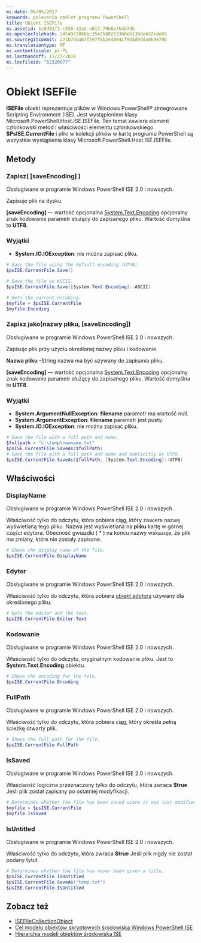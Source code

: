 ```yaml
---
ms.date: 06/05/2017
keywords: polecenia cmdlet programu PowerShell
title: Obiekt ISEFile
ms.assetid: 1c6d91f3-c556-42a2-a017-79b6b7b4b7db
ms.openlocfilehash: 24549720b8bc35435882533b0eb138de432ede65
ms.sourcegitcommit: 221b7daab7f597f8b2e4864cf9b5d9dda9b9879b
ms.translationtype: MT
ms.contentlocale: pl-PL
ms.lasthandoff: 11/27/2018
ms.locfileid: "52320877"
---
```

# <a name="the-isefile-object"></a>Obiekt ISEFile

**ISEFile** obiekt reprezentuje plików w Windows PowerShell® zintegrowane Scripting Environment (ISE). Jest wystąpieniem klasy Microsoft.PowerShell.Host.ISE.ISEFile. Ten temat zawiera element członkowski metod i właściwości elementu członkowskiego. **$PsISE.CurrentFile** i pliki w kolekcji plików w kartę programu PowerShell są wszystkie wystąpienia klasy Microsoft.PowerShell.Host.ISE.ISEFile.

## <a name="methods"></a>Metody

### <a name="save-saveencoding-"></a>Zapisz\( \[saveEncoding\] \)

Obsługiwane w programie Windows PowerShell ISE 2.0 i nowszych.

Zapisuje plik na dysku.

**\[saveEncoding\]**  — wartość opcjonalna [System.Text.Encoding](https://msdn.microsoft.com/library/system.text.encoding.aspx) opcjonalny znak kodowanie parametr służący do zapisanego pliku. Wartość domyślna to **UTF8**.

### <a name="exceptions"></a>Wyjątki

- **System.IO.IOException**: nie można zapisać pliku.

```powershell
# Save the file using the default encoding (UTF8)
$psISE.CurrentFile.Save()

# Save the file as ASCII.
$psISE.CurrentFile.Save([System.Text.Encoding]::ASCII)

# Gets the current encoding.
$myfile = $psISE.CurrentFile
$myfile.Encoding
```

### <a name="saveasfilename-saveencoding"></a>Zapisz jako\(nazwy pliku, \[saveEncoding\]\)

Obsługiwane w programie Windows PowerShell ISE 2.0 i nowszych.

Zapisuje plik przy użyciu określonej nazwy pliku i kodowanie.

**Nazwa pliku** -String nazwa ma być używany do zapisania pliku.

**\[saveEncoding\]**  — wartość opcjonalna [System.Text.Encoding](https://msdn.microsoft.com/library/system.text.encoding.aspx) opcjonalny znak kodowanie parametr służący do zapisanego pliku. Wartość domyślna to **UTF8**.

### <a name="exceptions"></a>Wyjątki

- **System.ArgumentNullException**: **filename** parametr ma wartość null.
- **System.ArgumentException**: **filename** parametr jest pusty.
- **System.IO.IOException**: nie można zapisać pliku.

```powershell
# Save the file with a full path and name.
$fullpath = "c:\temp\newname.txt"
$psISE.CurrentFile.SaveAs($fullPath)
# Save the file with a full path and name and explicitly as UTF8.
$psISE.CurrentFile.SaveAs($fullPath, [System.Text.Encoding]::UTF8)
```

## <a name="properties"></a>Właściwości

### <a name="displayname"></a>DisplayName

Obsługiwane w programie Windows PowerShell ISE 2.0 i nowszych.

Właściwość tylko do odczytu, która pobiera ciąg, który zawiera nazwę wyświetlaną tego pliku. Nazwa jest wyświetlana na **pliku** kartę w górnej części edytora. Obecność gwiazdki \( \* \) na końcu nazwy wskazuje, że plik ma zmiany, które nie zostały zapisane.

```powershell
# Shows the display name of the file.
$psISE.CurrentFile.DisplayName
```

### <a name="editor"></a>Edytor

Obsługiwane w programie Windows PowerShell ISE 2.0 i nowszych.

Właściwość tylko do odczytu, która pobiera [obiekt edytora](The-ISEEditor-Object.md) używany dla określonego pliku.

```powershell
# Gets the editor and the text.
$psISE.CurrentFile.Editor.Text
```

### <a name="encoding"></a>Kodowanie

Obsługiwane w programie Windows PowerShell ISE 2.0 i nowszych.

Właściwość tylko do odczytu, oryginalnym kodowanie pliku. Jest to **System.Text.Encoding** obiektu.

```powershell
# Shows the encoding for the file.
$psISE.CurrentFile.Encoding
```

### <a name="fullpath"></a>FullPath

Obsługiwane w programie Windows PowerShell ISE 2.0 i nowszych.

Właściwość tylko do odczytu, która pobiera ciąg, który określa pełną ścieżkę otwarty plik.

```powershell
# Shows the full path for the file.
$psISE.CurrentFile.FullPath
```

### <a name="issaved"></a>IsSaved

Obsługiwane w programie Windows PowerShell ISE 2.0 i nowszych.

Właściwość logiczna przeznaczony tylko do odczytu, która zwraca **$true** Jeśli plik został zapisany po ostatniej modyfikacji.

```powershell
# Determines whether the file has been saved since it was last modified.
$myfile = $psISE.CurrentFile
$myfile.IsSaved
```

### <a name="isuntitled"></a>IsUntitled

Obsługiwane w programie Windows PowerShell ISE 2.0 i nowszych.

Właściwość tylko do odczytu, która zwraca **$true** Jeśli plik nigdy nie został podany tytuł.

```powershell
# Determines whether the file has never been given a title.
$psISE.CurrentFile.IsUntitled
$psISE.CurrentFile.SaveAs("temp.txt")
$psISE.CurrentFile.IsUntitled
```

## <a name="see-also"></a>Zobacz też

- [ISEFileCollectionObject](The-ISEFileCollection-Object.md)
- [Cel modelu obiektów skryptowych środowiska Windows PowerShell ISE](Purpose-of-the-Windows-PowerShell-ISE-Scripting-Object-Model.md)
- [Hierarchia modeli obiektów środowiska ISE](The-ISE-Object-Model-Hierarchy.md)